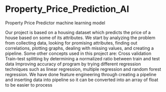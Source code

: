# Property_Price_Prediction_AI

Property Price Predictor machine learning model

Our project is based on a housing dataset which predicts the price of a house based on some of its attributes.
We start by analyzing the problem from collecting data, looking for promising attributes, finding out correlations, plotting graphs, dealing with missing values, and creating a pipeline.
Some other concepts used in this project are:
Cross validation 
Train-test splitting by determining a normalized ratio between train and test data
Improving accuracy of program by trying different regression techniques such as linear regression, multiple regression and random forest regression.
We have done feature engineering through creating a pipeline and inserting data into pipeline so it can be converted into an array of float to be easier to process
